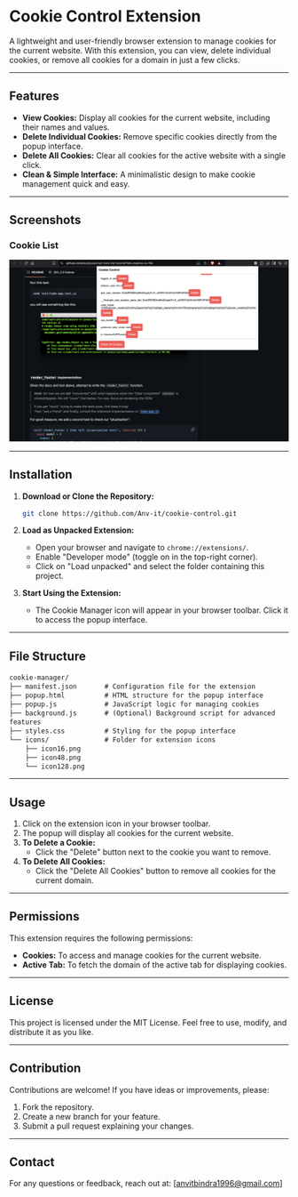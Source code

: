 # Cookie Control Extension

A lightweight and user-friendly browser extension to manage cookies for the current website. With this extension, you can view, delete individual cookies, or remove all cookies for a domain in just a few clicks.

---

## Features
- **View Cookies:** Display all cookies for the current website, including their names and values.
- **Delete Individual Cookies:** Remove specific cookies directly from the popup interface.
- **Delete All Cookies:** Clear all cookies for the active website with a single click.
- **Clean & Simple Interface:** A minimalistic design to make cookie management quick and easy.

---

## Screenshots

### Cookie List
![Cookie List](images/Screenshot_Cookies-List.png)

---

## Installation

1. **Download or Clone the Repository:**
   ```bash
   git clone https://github.com/Anv-it/cookie-control.git
   ```

2. **Load as Unpacked Extension:**
   - Open your browser and navigate to `chrome://extensions/`.
   - Enable "Developer mode" (toggle on in the top-right corner).
   - Click on "Load unpacked" and select the folder containing this project.

3. **Start Using the Extension:**
   - The Cookie Manager icon will appear in your browser toolbar. Click it to access the popup interface.

---

## File Structure

```plaintext
cookie-manager/
├── manifest.json       # Configuration file for the extension
├── popup.html          # HTML structure for the popup interface
├── popup.js            # JavaScript logic for managing cookies
├── background.js       # (Optional) Background script for advanced features
├── styles.css          # Styling for the popup interface
└── icons/              # Folder for extension icons
    ├── icon16.png
    ├── icon48.png
    └── icon128.png
```

---

## Usage

1. Click on the extension icon in your browser toolbar.
2. The popup will display all cookies for the current website.
3. **To Delete a Cookie:**
   - Click the "Delete" button next to the cookie you want to remove.
4. **To Delete All Cookies:**
   - Click the "Delete All Cookies" button to remove all cookies for the current domain.

---

## Permissions
This extension requires the following permissions:
- **Cookies:** To access and manage cookies for the current website.
- **Active Tab:** To fetch the domain of the active tab for displaying cookies.

<!-- --- -->

<!-- ## Future Enhancements
- Add a search bar to filter cookies by name.
- Implement a blacklist/whitelist for cookie management.
- Provide detailed information about cookies (e.g., expiration, path, HTTP-only flag). -->

---

## License
This project is licensed under the MIT License. Feel free to use, modify, and distribute it as you like.

---

## Contribution
Contributions are welcome! If you have ideas or improvements, please:
1. Fork the repository.
2. Create a new branch for your feature.
3. Submit a pull request explaining your changes.

---

## Contact
For any questions or feedback, reach out at: [anvitbindra1996@gmail.com]
